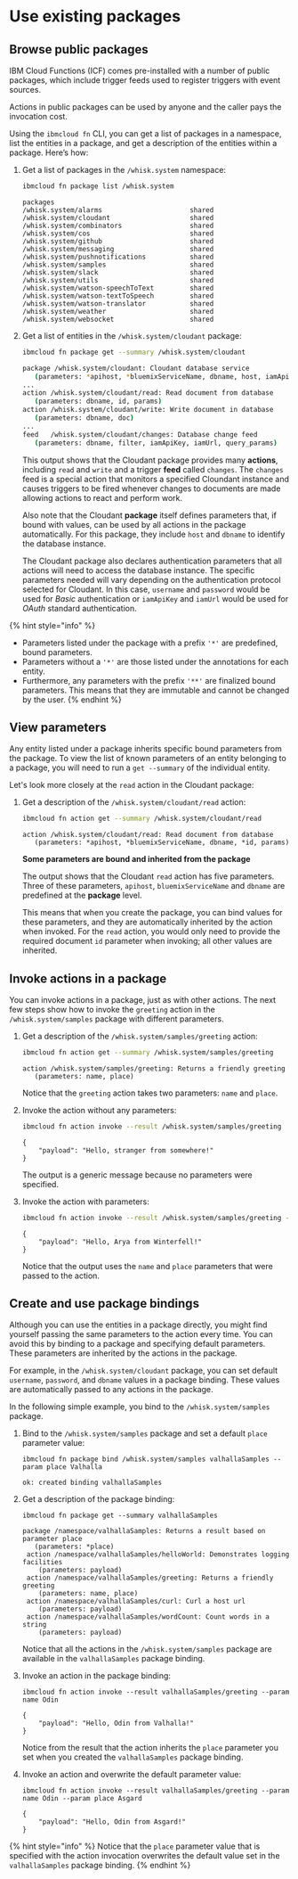 # Use existing packages

## Browse public packages

IBM Cloud Functions (ICF) comes pre-installed with a number of public packages, which include trigger feeds used to register triggers with event sources.

Actions in public packages can be used by anyone and the caller pays the invocation cost.

Using the `ibmcloud fn` CLI, you can get a list of packages in a namespace, list the entities in a package, and get a description of the entities within a package. Here’s how:

1. Get a list of packages in the `/whisk.system` namespace:

   ```bash
   ibmcloud fn package list /whisk.system
   ```

   ```text
   packages
   /whisk.system/alarms                      shared
   /whisk.system/cloudant                    shared
   /whisk.system/combinators                 shared
   /whisk.system/cos                         shared
   /whisk.system/github                      shared
   /whisk.system/messaging                   shared
   /whisk.system/pushnotifications           shared
   /whisk.system/samples                     shared
   /whisk.system/slack                       shared
   /whisk.system/utils                       shared
   /whisk.system/watson-speechToText         shared
   /whisk.system/watson-textToSpeech         shared
   /whisk.system/watson-translator           shared
   /whisk.system/weather                     shared
   /whisk.system/websocket                   shared
   ```

2. Get a list of entities in the `/whisk.system/cloudant` package:

   ```bash
   ibmcloud fn package get --summary /whisk.system/cloudant
   ```

   ```bash
   package /whisk.system/cloudant: Cloudant database service
      (parameters: *apihost, *bluemixServiceName, dbname, host, iamApiKey, iamUrl, overwrite, password, username)
   ...
   action /whisk.system/cloudant/read: Read document from database
      (parameters: dbname, id, params)
   action /whisk.system/cloudant/write: Write document in database
      (parameters: dbname, doc)
   ...
   feed   /whisk.system/cloudant/changes: Database change feed
      (parameters: dbname, filter, iamApiKey, iamUrl, query_params)

   ```

   This output shows that the Cloudant package provides many **actions**, including `read` and `write` and a trigger **feed** called `changes`. The `changes` feed is a special action that monitors a specified Cloundant instance and causes triggers to be fired whenever changes to documents are made allowing actions to react and perform work.

   Also note that the Cloudant **package** itself defines parameters that, if bound with values, can be used by all actions in the package automatically. For this package, they include `host` and `dbname` to identify the database instance.

   The Cloudant package also declares authentication parameters that all actions will need to access the database instance. The specific parameters needed will vary depending on the authentication protocol selected for Cloudant. In this case, `username` and `password` would be used for *Basic* authentication or `iamApiKey` and `iamUrl` would be used for *OAuth* standard authentication.

{% hint style="info" %}
* Parameters listed under the package with a prefix `'*'` are predefined, bound parameters.
* Parameters without a `'*'` are those listed under the annotations for each entity.
* Furthermore, any parameters with the prefix `'**'` are finalized bound parameters. This means that they are immutable and cannot be changed by the user.
{% endhint %}

## View parameters

Any entity listed under a package inherits specific bound parameters from the package. To view the list of known parameters of an entity belonging to a package, you will need to run a `get --summary` of the individual entity.

Let's look more closely at the `read` action in the Cloudant package:

1. Get a description of the `/whisk.system/cloudant/read` action:

   ```bash
   ibmcloud fn action get --summary /whisk.system/cloudant/read
   ```

   ```text
   action /whisk.system/cloudant/read: Read document from database
      (parameters: *apihost, *bluemixServiceName, dbname, *id, params)
   ```

   **Some parameters are bound and inherited from the package**

   The output shows that the Cloudant `read` action has five parameters. Three of these parameters, `apihost`, `bluemixServiceName` and `dbname` are predefined at the **package** level.

    This means that when you create the package, you can bind values for these parameters, and they are automatically inherited by the action when invoked.  For the `read` action, you would only need to provide the required document `id` parameter when invoking; all other values are inherited.

## Invoke actions in a package

You can invoke actions in a package, just as with other actions. The next few steps show how to invoke the `greeting` action in the `/whisk.system/samples` package with different parameters.

1. Get a description of the `/whisk.system/samples/greeting` action:

   ```bash
   ibmcloud fn action get --summary /whisk.system/samples/greeting
   ```

   ```text
   action /whisk.system/samples/greeting: Returns a friendly greeting
      (parameters: name, place)
   ```

   Notice that the `greeting` action takes two parameters: `name` and `place`.

2. Invoke the action without any parameters:

   ```bash
   ibmcloud fn action invoke --result /whisk.system/samples/greeting
   ```

   ```text
   {
       "payload": "Hello, stranger from somewhere!"
   }
   ```

   The output is a generic message because no parameters were specified.

3. Invoke the action with parameters:

   ```bash
   ibmcloud fn action invoke --result /whisk.system/samples/greeting --param name Arya --param place Winterfell
   ```

   ```text
   {
       "payload": "Hello, Arya from Winterfell!"
   }
   ```

   Notice that the output uses the `name` and `place` parameters that were passed to the action.

## Create and use package bindings

Although you can use the entities in a package directly, you might find yourself passing the same parameters to the action every time. You can avoid this by binding to a package and specifying default parameters. These parameters are inherited by the actions in the package.

For example, in the `/whisk.system/cloudant` package, you can set default `username`, `password`, and `dbname` values in a package binding. These values are automatically passed to any actions in the package.

In the following simple example, you bind to the `/whisk.system/samples` package.

1. Bind to the `/whisk.system/samples` package and set a default `place` parameter value:

   ```text
   ibmcloud fn package bind /whisk.system/samples valhallaSamples --param place Valhalla
   ```

   ```text
   ok: created binding valhallaSamples
   ```

2. Get a description of the package binding:

   ```text
   ibmcloud fn package get --summary valhallaSamples
   ```

   ```text
   package /namespace/valhallaSamples: Returns a result based on parameter place
      (parameters: *place)
    action /namespace/valhallaSamples/helloWorld: Demonstrates logging facilities
       (parameters: payload)
    action /namespace/valhallaSamples/greeting: Returns a friendly greeting
       (parameters: name, place)
    action /namespace/valhallaSamples/curl: Curl a host url
       (parameters: payload)
    action /namespace/valhallaSamples/wordCount: Count words in a string
       (parameters: payload)
   ```

   Notice that all the actions in the `/whisk.system/samples` package are available in the `valhallaSamples` package binding.

3. Invoke an action in the package binding:

   ```text
   ibmcloud fn action invoke --result valhallaSamples/greeting --param name Odin
   ```

   ```text
   {
       "payload": "Hello, Odin from Valhalla!"
   }
   ```

   Notice from the result that the action inherits the `place` parameter you set when you created the `valhallaSamples` package binding.

4. Invoke an action and overwrite the default parameter value:

   ```text
   ibmcloud fn action invoke --result valhallaSamples/greeting --param name Odin --param place Asgard
   ```

   ```text
   {
       "payload": "Hello, Odin from Asgard!"
   }
   ```

{% hint style="info" %}
   Notice that the `place` parameter value that is specified with the action invocation overwrites the default value set in the `valhallaSamples` package binding.
{% endhint %}
